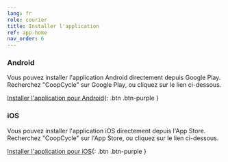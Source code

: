 ```yaml
---
lang: fr
role: courier
title: Installer l'application
ref: app-home
nav_order: 6
---
```


### Android

Vous pouvez installer l'application Android directement depuis Google Play. Recherchez "CoopCycle" sur Google Play, ou cliquez sur le lien ci-dessous.

[Installer l'application pour Android](https://play.google.com/store/apps/details?id=fr.coopcycle){: .btn .btn-purple }

### iOS

Vous pouvez installer l'application iOS directement depuis l'App Store. Recherchez "CoopCycle" sur l'App Store, ou cliquez sur le lien ci-dessous.

[Installer l'application pour iOS](https://apps.apple.com/fr/app/coopcycle/id1324884530){: .btn .btn-purple }
